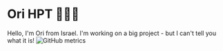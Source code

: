 # Ori HPT 👨🏻‍🦰
Hello, I'm Ori from Israel.
I'm working on a big project - but I can't tell you what it is!
![GitHub metrics](https://metrics.lecoq.io/orihpt?isocalendar=1&languages=1&isocalendar.duration=full-year)
